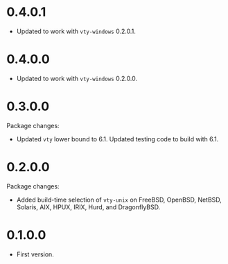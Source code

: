 0.4.0.1
=======

* Updated to work with `vty-windows` 0.2.0.1.

0.4.0.0
=======

* Updated to work with `vty-windows` 0.2.0.0.

0.3.0.0
=======

Package changes:
* Updated `vty` lower bound to 6.1. Updated testing code to build with
  6.1.

0.2.0.0
=======

Package changes:
* Added build-time selection of `vty-unix` on FreeBSD, OpenBSD, NetBSD,
  Solaris, AIX, HPUX, IRIX, Hurd, and DragonflyBSD.

0.1.0.0
=======

* First version.
